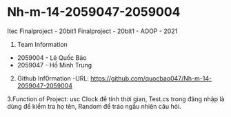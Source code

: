 # Nh-m-14-2059047-2059004
Itec Finalproject - 20bit1
Finalproject - 20bit1 - AOOP - 2021

1. Team Information
+ 2059004 - Lê Quốc Bảo
+ 2059047 - Hồ Minh Trung

2. Github Inf0rmation
-URL: https://github.com/quocbao047/Nh-m-14-2059047-2059004

3.Function of Project:
usc Clock để tính thời gian,
Test.cs trong đăng nhập là dùng để kiểm tra họ tên,
Random để tráo ngẫu nhiên câu hỏi.

